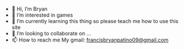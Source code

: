 - 👋 Hi, I’m Bryan
- 👀 I’m interested in games
- 🌱 I’m currently learning this thing so please teach me how to use this site
- 💞️ I’m looking to collaborate on ...
- 📫 How to reach me My gmail: francisbryanpatino09@gmail.com

<!---
B4YA6NU/B4YA6NU is a ✨ special ✨ repository because its `README.md` (this file) appears on your GitHub profile.
You can click the Preview link to take a look at your changes.
--->
